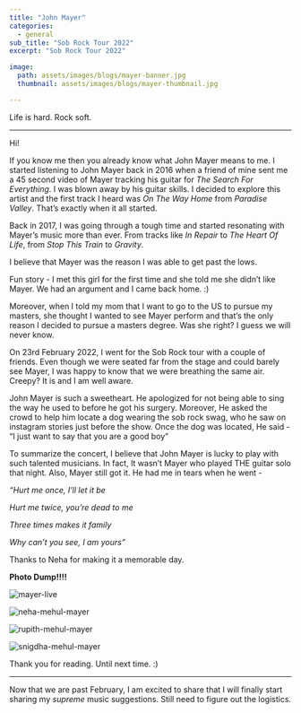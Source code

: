 ```yaml
---
title: "John Mayer"
categories:
  - general
sub_title: "Sob Rock Tour 2022"
excerpt: "Sob Rock Tour 2022"

image: 
  path: assets/images/blogs/mayer-banner.jpg
  thumbnail: assets/images/blogs/mayer-thumbnail.jpg

---
```


Life is hard. Rock soft.

---

Hi!

If you know me then you already know what John Mayer means to me. I started listening to John Mayer back in 2016 when a friend of mine sent me a 45 second video of Mayer tracking his guitar for _The Search For Everything_. I was blown away by his guitar skills. I decided to explore this artist and the first track I heard was _On The Way Home_ from _Paradise Valley_. That’s exactly when it all started. 

Back in 2017, I was going through a tough time and started resonating with Mayer’s music more than ever. From tracks like _In Repair_ to _The Heart Of Life_, from _Stop This Train_ to _Gravity_. 

I believe that Mayer was the reason I was able to get past the lows. 

Fun story - I met this girl for the first time and she told me she didn’t like Mayer. We had an argument and I came back home. :)

Moreover, when I told my mom that I want to go to the US to pursue my masters, she thought I wanted to see Mayer perform and that’s the only reason I decided to pursue a masters degree. Was she right? I guess we will never know. 

On 23rd February 2022, I went for the Sob Rock tour with a couple of friends. Even though we were seated far from the stage and could barely see Mayer, I was happy to know that we were breathing the same air. Creepy? It is and I am well aware.

John Mayer is such a sweetheart. He apologized for not being able to sing the way he used to before he got his surgery. Moreover, He asked the crowd to help him locate a dog wearing the sob rock swag, who he saw on instagram stories just before the show. Once the dog was located, He said - “I just want to say that you are a good boy”

To summarize the concert, I believe that John Mayer is lucky to play with such talented musicians. In fact, It wasn’t Mayer who played THE guitar solo that night. Also, Mayer still got it. 
He had me in tears when he went - 

_“Hurt me once, I’ll let it be_

_Hurt me twice, you’re dead to me_

_Three times makes it family_

_Why can’t you see, I am yours”_

Thanks to  Neha for making it a memorable day. 

__Photo Dump!!!!__

![mayer-live](/assets/images/blogs/mayer-live.jpeg)

![neha-mehul-mayer](/assets/images/blogs/neha-mehul-mayer.jpeg)

![rupith-mehul-mayer](/assets/images/blogs/rupith-mehul-mayer.jpeg)

![snigdha-mehul-mayer](/assets/images/blogs/snigdha-mehul-mayer.jpeg)

Thank you for reading. Until next time. :)

---

Now that we are past February, I am excited to share that I will finally start sharing my _supreme_ music suggestions. Still need to figure out the logistics. 
